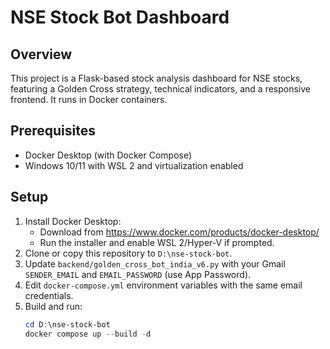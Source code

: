 # NSE Stock Bot Dashboard

## Overview
This project is a Flask-based stock analysis dashboard for NSE stocks, featuring a Golden Cross strategy, technical indicators, and a responsive frontend. It runs in Docker containers.

## Prerequisites
- Docker Desktop (with Docker Compose)
- Windows 10/11 with WSL 2 and virtualization enabled

## Setup
1. Install Docker Desktop:
   - Download from https://www.docker.com/products/docker-desktop/
   - Run the installer and enable WSL 2/Hyper-V if prompted.
2. Clone or copy this repository to `D:\nse-stock-bot`.
3. Update `backend/golden_cross_bot_india_v6.py` with your Gmail `SENDER_EMAIL` and `EMAIL_PASSWORD` (use App Password).
4. Edit `docker-compose.yml` environment variables with the same email credentials.
5. Build and run:
   ```powershell
   cd D:\nse-stock-bot
   docker compose up --build -d